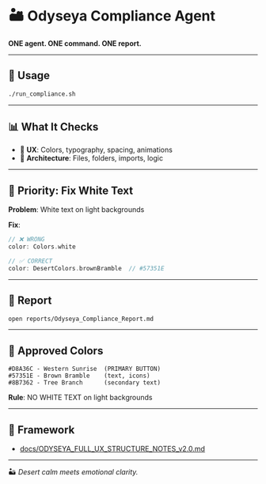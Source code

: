 # 🏜️ Odyseya Compliance Agent

**ONE agent. ONE command. ONE report.**

---

## 🚀 Usage

```bash
./run_compliance.sh
```

---

## 📊 What It Checks

- 🎨 **UX**: Colors, typography, spacing, animations
- 🧱 **Architecture**: Files, folders, imports, logic

---

## 🎯 Priority: Fix White Text

**Problem**: White text on light backgrounds

**Fix**:
```dart
// ❌ WRONG
color: Colors.white

// ✅ CORRECT
color: DesertColors.brownBramble  // #57351E
```

---

## 📄 Report

```bash
open reports/Odyseya_Compliance_Report.md
```

---

## 🎨 Approved Colors

```
#D8A36C - Western Sunrise  (PRIMARY BUTTON)
#57351E - Brown Bramble    (text, icons)
#8B7362 - Tree Branch      (secondary text)
```

**Rule**: NO WHITE TEXT on light backgrounds

---

## 📖 Framework

- [docs/ODYSEYA_FULL_UX_STRUCTURE_NOTES_v2.0.md](docs/ODYSEYA_FULL_UX_STRUCTURE_NOTES_v2.0.md)

---

🏜️ *Desert calm meets emotional clarity.*

